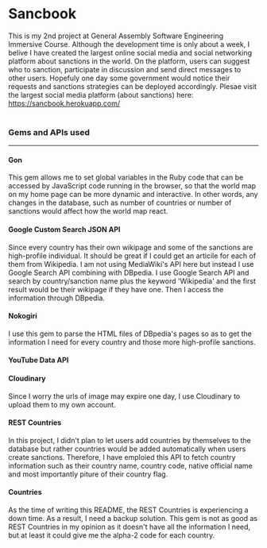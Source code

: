 # Sancbook
This is my 2nd project at General Assembly Software Engineering Immersive Course. Although the development time is only about a week, I belive I have created the largest online social media and social networking platform about sanctions in the world. On the platform, users can suggest who to sanction, participate in discussion and send direct messages to other users. Hopefuly one day some government would notice their requests and sanctions strategies can be deployed accordingly.
Plesae visit the largest social media platform (about sanctions) here: https://sancbook.herokuapp.com/
<br /> <br /> 

### Gems and APIs used
---

#### Gon
This gem allows me to set global variables in the Ruby code that can be accessed by JavaScript code running in the browser, so that the world map on my home page can be more dynamic and interactive. In other words, any changes in the database, such as number of countries or number of sanctions would affect how the world map react.

#### Google Custom Search JSON API
Since every country has their own wikipage and some of the sanctions are high-profile individual. It should be great if I could get an articile for each of them from Wikipedia. I am not using MediaWiki's API here but instead I use Google Search API combining with DBpedia. I use Google Search API and search by country/sanction name plus the keyword 'Wikipedia' and the first result would be their wikipage if they have one. Then I access the information through DBpedia.


#### Nokogiri
I use this gem to parse the HTML files of DBpedia's pages so as to get the information I need for every country and those more high-profile sanctions.

#### YouTube Data API

#### Cloudinary
Since I worry the urls of image may expire one day, I use Cloudinary to upload them to my own account.

#### REST Countries
In this project, I didn't plan to let users add countries by themselves to the database but rather countries would be added automatically when users create sanctions. Therefore, I have emploied this API to fetch country information such as their country name, country code, native official name and most importantly piture of their country flag.

#### Countries
As the time of writing this README, the REST Countries is experiencing a down time. As a result, I need a backup solution. This gem is not as good as REST Countries in my opinion as it doesn't have all the information I need, but at least it could give me the alpha-2 code for each country.





